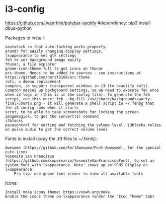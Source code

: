 # i3-config
https://github.com/Jvanrhijn/polybar-spotify #dependency: pip3 install dbus-python




Packages to install:

    xautolock so that auto-locking works properly.
    arandr for easily changing display settings.
    lxappearance to set gtk settings
    feh to set background image easily
    thunar, a file explorer
    gnome-icon-theme-full to get icons on thunar
    arc-theme. Needs to be added to sources - see instructions at https://github.com/horst3180/arc-theme
    rofi, a dmenu replacement
    compton, to support transparent windows in i3 (to beautify rofi). Compton messes up background settings, so we need to execute feh once when i3 logs in (this is in the config file). To generate the feh script, run this once: feh --bg-fill /usr/share/backgrounds/warty-final-ubuntu.png - it will generate a shell script in ~/.fehbg that the i3 config runs when it starts
    scrot, to be able to take screenshots for locking the screen
    imagemagick, to get the convert(1) command
    i3blocks
    pavucontrol for setting and fetching the volume level. i3blocks relies on pulse audio to get the correct volume level

Fonts to install (copy the .ttf files to ~/.fonts):

    Awesome (https://github.com/FortAwesome/Font-Awesome), for the special cute icons
    Yosemite San Francisco (https://github.com/supermarin/YosemiteSanFranciscoFont), to set as system font with lxappearance. Note: shows up as SFNS Display on lxappearance.
        Pro tip: use gnome-font-viewer to view all available fonts

Icons:

    Install moka icons theme: https://snwh.org/moka
    Enable the icons theme on lxappearance (under the "Icon Theme" tab)


